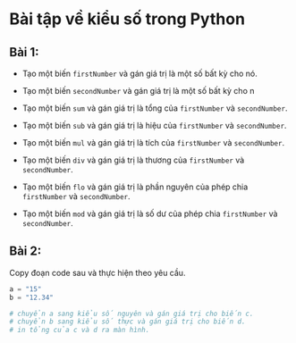 # Bài tập về kiểu số trong Python

## Bài 1:

- Tạo một biến `firstNumber` và gán giá trị là một số bất kỳ cho nó.
- Tạo một biến `secondNumber` và gán giá trị là một số bất kỳ cho n

- Tạo một biến `sum` và gán giá trị là tổng của `firstNumber` và `secondNumber`.
- Tạo một biến `sub` và gán giá trị là hiệu của `firstNumber` và `secondNumber`.
- Tạo một biến `mul` và gán giá trị là tích của `firstNumber` và `secondNumber`.
- Tạo một biến `div` và gán giá trị là thương của `firstNumber` và `secondNumber`.
- Tạo một biến `flo` và gán giá trị là phần nguyên của phép chia `firstNumber` và `secondNumber`.
- Tạo một biến `mod` và gán giá trị là số dư của phép chia `firstNumber` và `secondNumber`.

## Bài 2:

Copy đoạn code sau và thực hiện theo yêu cầu.

```python
a = "15"
b = "12.34"

# chuyển a sang kiểu số nguyên và gán giá trị cho biến c.
# chuyển b sang kiểu số thực và gán giá trị cho biến d.
# in tổng của c và d ra màn hình.
```
